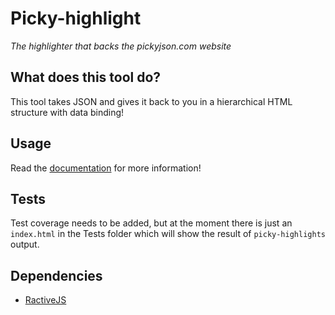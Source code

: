 Picky-highlight
====

_The highlighter that backs the pickyjson.com website_

## What does this tool do?

This tool takes JSON and gives it back to you in a hierarchical HTML structure with data binding!

## Usage

Read the [documentation](https://github.com/danjford/picky-highlight/wiki) for more information!

## Tests

Test coverage needs to be added, but at the moment there is just an `index.html` in the Tests folder which will show the result of `picky-highlights` output.

## Dependencies

- [RactiveJS](http://www.ractivejs.org/)